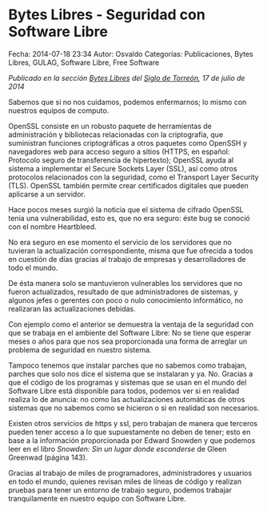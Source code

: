 Bytes Libres - Seguridad con Software Libre
==================================

Fecha: 2014-07-18 23:34
Autor: Osvaldo
Categorías: Publicaciones, Bytes Libres, GULAG, Software Libre, Free Software

_Publicado en la sección [Bytes Libres](http://gulag.org.mx/revista/2014-05-17-Sobre-Bytes-Libres.html) del [Siglo de Torreón](http://www.elsiglodetorreon.com.mx/noticia/1017146.bytes-libres-seguridad-con-software-libre.html), 17 de julio de 2014_

<!-- break -->

Sabemos que si no nos cuidamos, podemos enfermarnos; lo mismo con nuestros equipos de computo.

OpenSSL consiste en un robusto paquete de herramientas de administración y bibliotecas relacionadas con la criptografía, que suministran funciones criptográficas a otros paquetes como OpenSSH y navegadores web para acceso seguro a sitios (HTTPS, en español: Protocolo seguro de transferencia de hipertexto); OpenSSL ayuda al sistema a implementar el Secure Sockets Layer (SSL), así como otros protocolos relacionados con la seguridad, como el Transport Layer Security (TLS). OpenSSL también permite crear certificados digitales que pueden aplicarse a un servidor.

Hace pocos meses surgió la noticia que el sistema de cifrado OpenSSL tenia una vulnerabilidad, esto es, que no era seguro: éste bug se conoció con el nombre Heartbleed.

No era seguro en ese momento el servicio de los servidores que no tuvieran la actualización correspondiente, misma que fue ofrecida a todos en cuestión de días gracias al trabajo de empresas y desarrolladores de todo el mundo.

De ésta manera solo se mantuvieron vulnerables los servidores que no fueron actualizados, resultado de que administradores de sistemas, y algunos jefes o gerentes con poco o nulo conocimiento informático, no realizaran las actualizaciones debidas.

Con ejemplo como el anterior se demuestra la ventaja de la seguridad con que se trabaja en el ambiente del Software Libre: No se tiene que esperar meses o años para que nos sea proporcionada una forma de arreglar un problema de seguridad en nuestro sistema.

Tampoco tenemos que instalar parches que no sabemos como trabajan, parches que solo nos dice el sistema que se instalaran y ya. No. Gracias a que el código de los programas y sistemas que se usan en el mundo del Software Libre está disponible para todos, podemos ver si en realidad realiza lo de anuncia: no como las actualizaciones automáticas de otros sistemas que no sabemos como se hicieron o si en realidad son necesarios.

Existen otros servicios de https y ssl, pero trabajan de manera que terceros pueden tener acceso a lo que supuestamente no deben de tener; esto en base a la información proporcionada por Edward Snowden y que podemos leer en el libro _Snowden: Sin un lugar donde esconderse_ de Gleen Greenwad (página 143).

Gracias al trabajo de miles de programadores, administradores y usuarios en todo el mundo, quienes revisan miles de líneas de código y realizan pruebas para tener un entorno de trabajo seguro, podemos trabajar tranquilamente en nuestro equipo con Software Libre.
